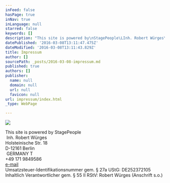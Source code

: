 ```yaml
---
inFeed: false
hasPage: true
inNav: true
inLanguage: null
starred: false
keywords: []
description: "This site is powered by\nStagePeople\LInh. Robert Würges\L Holsteinische Str. 18\L D-12161 Berlin \LGERMANY\LT \_+49 171 9849586\L e-mailUmsatzsteuer-Identifikationsnummer gem. § 27a UStG: DE252372105 Inhaltlich Verantwortlicher gem. § 55 II RStV: Robert Würges (Anschrift s.o.)\n"
datePublished: '2016-03-08T13:11:47.475Z'
dateModified: '2016-03-08T13:11:43.829Z'
title: Impressum
author: []
sourcePath: _posts/2016-03-08-impressum.md
published: true
authors: []
publisher:
  name: null
  domain: null
  url: null
  favicon: null
url: impressum/index.html
_type: WebPage

---
```

![](https://the-grid-user-content.s3-us-west-2.amazonaws.com/51d8b76d-cbec-4a24-b75f-eb6cadf55360.jpg)

This site is powered by
StagePeople  
 Inh. Robert Würges    
Holsteinische Str. 18    
D-12161 Berlin   
 GERMANY T    
+49 171 9849586    
[e-mail][0]  
Umsatzsteuer-Identifikationsnummer gem. § 27a UStG: DE252372105   
Inhaltlich Verantwortlicher gem. § 55 II RStV: Robert Würges (Anschrift s.o.)


[0]: http://www.stagepeople.com/